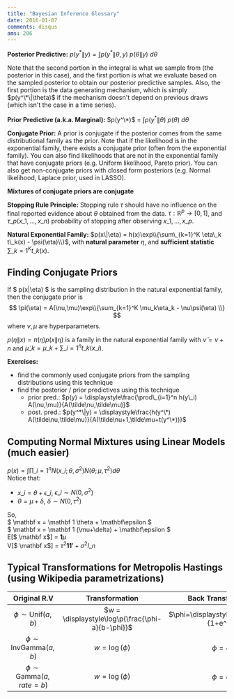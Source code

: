 ```yaml
---
title: "Bayesian Inference Glossary"
date: 2016-01-07
comments: disqus
ams: 206
---
```


**Posterior Predictive:** $p(y^* \| y) = \displaystyle \int p(y^* \| \theta,y)~p(\theta \| y)~d\theta$

Note that the second portion in the integral is what we sample from (the posterior in this case), and the first portion is what we evaluate based on the sampled posterior to obtain our posterior predictive samples. Also, the first portion is the data generating mechanism, which is simply $p(y^\*\|\theta)$ if the mechanism doesn't depend on previous draws (which isn't the case in a time series).

**Prior Predictive (a.k.a. Marginal):** $p(y^\*)$ = $\displaystyle
\int p(y^*\|\theta)~p(\theta)~d\theta$  

**Conjugate Prior:** A prior is conjugate if the posterior comes from the same distributional family as the prior. Note that if the likelihood is in the exponential family, there exists a conjugate prior (often from the exponential family). You can also find likelihoods that are not in the exponential family that have conjugate priors (e.g. Uniform likelihood, Pareto prior). You can also get non-conjugate priors with closed form posteriors (e.g. Normal likelihood, Laplace prior, used in LASSO).

**Mixtures of conjugate priors are conjugate**

**Stopping Rule Principle:** Stopping rule $\tau$ should have no influence on the final reported evidence about $\theta$ obtained from the data. $\tau: \mathbb R^p \rightarrow [0,1]$, and $\tau\_p(x\_1,...,x\_n)$ probability of stopping after observing $x\_1,...,x\_p$.

**Natural Exponential Family:** 
$p(x\|\eta) = h(x)\exp\\{\sum\_{k=1}^K \eta\_k t\_k(x) - \psi(\eta)\\}$, with **natural parameter** $\eta$, and **sufficient statistic** $\sum\_{k=1}^K t\_k(x)$.


## Finding Conjugate Priors

If $ p(x\|\eta) $ is the sampling distribution in the natural exponential family, then the conjugate prior is 
$$
  \pi(\eta) = A(\nu,\mu)\exp\\{\sum_{k=1}^K \mu_k\eta_k - \nu\psi(\eta) \\}
$$
where $\nu,\mu$ are hyperparameters.

$p(\eta\|x) = \pi(\eta) p(x\|\eta)$ is a family in the natural exponential family with 
$\tilde\nu = \nu+n$ and $\tilde{\mu}\_k = \mu\_k + \sum\_{i=1}^nt\_k(x\_i)$.

**Exercises:** 

- find the commonly used conjugate priors from the sampling distributions using this technique
- find the posterior / prior predictives using this technique
    - prior pred.: $p(y) = \displaystyle\frac{\prod\_{i=1}^n h(y\_i) A(\nu,\mu)}{A(\tilde\nu,\tilde\mu)}$
    - post. pred.: $p(y^*\|y) = \displaystyle\frac{h(y^\*) A(\tilde\nu,\tilde\mu)}{A(\tilde\nu+1,\tilde\mu+t(y^\*))}$

## Computing Normal Mixtures using Linear Models (much easier)
$p(x) = \displaystyle\int\prod\_{i=1}^n N(x\_i;\theta,\sigma^2) N(\theta;\mu,\tau^2)d\theta$  
Notice that:

- $x\_i = \theta + \epsilon\_i$, $\epsilon\_i \sim N(0,\sigma^2)$
- $\theta = \mu + \delta$, $\delta \sim N(0,\tau^2)$

So,  
$ \mathbf x = \mathbf 1 \theta + \mathbf\epsilon $  
$ \mathbf x = \mathbf 1 (\mu+\delta) + \mathbf\epsilon $  
E[$ \mathbf x$] = $\mathbf 1 \mu$  
V[$ \mathbf x$] = $\tau^2 \mathbf{11'} + \sigma^2 I\_n$  


## Typical Transformations for Metropolis Hastings (using Wikipedia parametrizations)

| Original R.V | Transformation | Back Transformation | $f\_w(w)$ |
|:---:|:---:|:---:|:---:|
|$\phi\sim \text{Unif}(a,b)$ |$w = \displaystyle\log\p{\frac{\phi-a}{b-\phi}}$|$\phi=\displaystyle\frac{be^w+a}{1+e^w}$|$\displaystyle\frac{e^w}{\p{1+e^w}^2}$|
|$\phi\sim \text{InvGamma}(a,b)$| $w=\log(\phi)$| $\phi=e^w$| $\displaystyle\frac{b^a}{\Gamma(a)} e^{-aw-be^{-w}} $|
|$\phi\sim \text{Gamma}(a,rate=b)$| $w=\log(\phi)$| $\phi=e^w$| $\displaystyle\frac{b^a}{\Gamma(a)} e^{aw-be^{w}} $|

